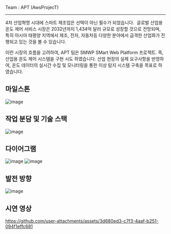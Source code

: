 Team :  APT (AwsProjecT)

---

4차 산업혁명 시대에 스마트 제조업은 선택이 아닌 필수가 되었습니다. 
글로벌 산업용 온도 제어 서비스 시장은 2032년까지 1,434억 달러 규모로 성장할 것으로 전망되며, 특히 아시아 태평양 지역에서 제조, 전자, 자동차등 다양한 분야에서 급격한 산업화가 진행되고 있는 것을 볼 수 있습니다.

이런 시장의 흐름을 고려하여, APT 팀은 SMWP SMart Web Platform 프로젝트. 즉, 산업용 온도 제어 시스템을 구현 시도 하였습니다. 산업 현장의 실제 요구사항을 반영하여, 온도 데이터의 실시간 수집 및 모니터링을 통한 이상 탐지 시스템 구축을 목표로 하였습니다.

## 마일스톤
![image](https://github.com/user-attachments/assets/62c92863-919f-4d45-bfe0-2b673e1edcec)



## 작업 분담 및 기술 스택

![image](https://github.com/user-attachments/assets/63a385a8-8749-492b-98d5-bbe96b332e5f)


## 다이어그램

![image](https://github.com/user-attachments/assets/0b1c1ac7-bd73-457c-b30f-cb8d9acf9e35)
![image](https://github.com/user-attachments/assets/89d66130-e4fc-4805-bf75-500f98106926)


## 발전 방향

![image](https://github.com/user-attachments/assets/38088b18-ee10-471f-bd9a-d75809580002)


## 시연 영상


https://github.com/user-attachments/assets/3d680ed3-c7f3-4aaf-b251-094f1effc681



